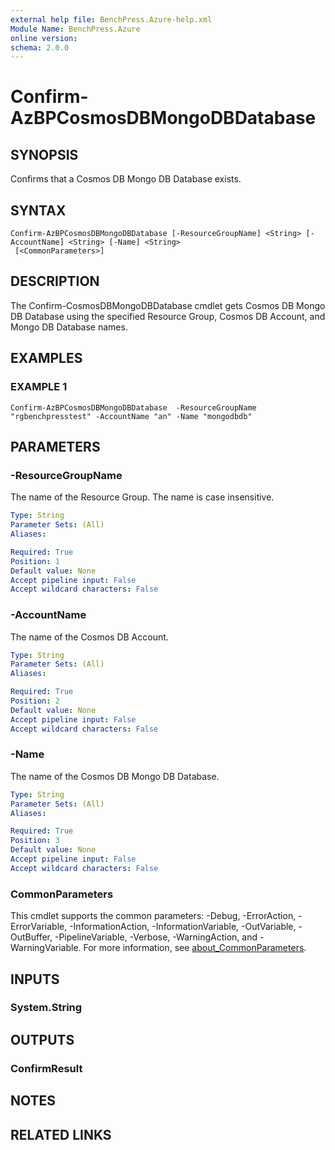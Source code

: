 ```yaml
---
external help file: BenchPress.Azure-help.xml
Module Name: BenchPress.Azure
online version:
schema: 2.0.0
---
```


# Confirm-AzBPCosmosDBMongoDBDatabase

## SYNOPSIS
Confirms that a Cosmos DB Mongo DB Database exists.

## SYNTAX

```
Confirm-AzBPCosmosDBMongoDBDatabase [-ResourceGroupName] <String> [-AccountName] <String> [-Name] <String>
 [<CommonParameters>]
```

## DESCRIPTION
The Confirm-CosmosDBMongoDBDatabase cmdlet gets Cosmos DB Mongo DB Database using the specified Resource Group,
Cosmos DB Account, and Mongo DB Database names.

## EXAMPLES

### EXAMPLE 1
```
Confirm-AzBPCosmosDBMongoDBDatabase  -ResourceGroupName "rgbenchpresstest" -AccountName "an" -Name "mongodbdb"
```

## PARAMETERS

### -ResourceGroupName
The name of the Resource Group.
The name is case insensitive.

```yaml
Type: String
Parameter Sets: (All)
Aliases:

Required: True
Position: 1
Default value: None
Accept pipeline input: False
Accept wildcard characters: False
```

### -AccountName
The name of the Cosmos DB Account.

```yaml
Type: String
Parameter Sets: (All)
Aliases:

Required: True
Position: 2
Default value: None
Accept pipeline input: False
Accept wildcard characters: False
```

### -Name
The name of the Cosmos DB Mongo DB Database.

```yaml
Type: String
Parameter Sets: (All)
Aliases:

Required: True
Position: 3
Default value: None
Accept pipeline input: False
Accept wildcard characters: False
```

### CommonParameters
This cmdlet supports the common parameters: -Debug, -ErrorAction, -ErrorVariable, -InformationAction, -InformationVariable, -OutVariable, -OutBuffer, -PipelineVariable, -Verbose, -WarningAction, and -WarningVariable. For more information, see [about_CommonParameters](http://go.microsoft.com/fwlink/?LinkID=113216).

## INPUTS

### System.String
## OUTPUTS

### ConfirmResult
## NOTES

## RELATED LINKS
